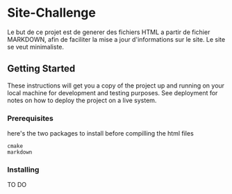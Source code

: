 # Site-Challenge

Le but de ce projet est de generer des fichiers HTML a partir de fichier MARKDOWN, afin de faciliter la mise a jour d'informations sur le site. Le site se veut minimaliste.

## Getting Started

These instructions will get you a copy of the project up and running on your local machine for development and testing purposes. See deployment for notes on how to deploy the project on a live system.

### Prerequisites

here's the two packages to install before compilling the html files

```
cmake
markdown
```

### Installing
TO DO
